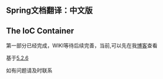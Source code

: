  Spring文档翻译：中文版
---
## The IoC Container

第一部分已经完成，WIKI等待后续完善，当前,可以先在我[博客](https://www.hellooooo.top/blog/43 )查看




基于[5.2.6](https://docs.spring.io/spring/docs/5.2.6.RELEASE/spring-framework-reference/core.html)

如有问题请及时联系